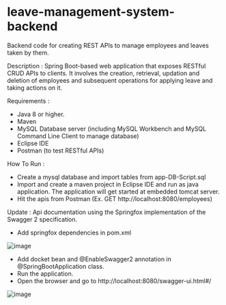 # leave-management-system-backend
Backend code for creating REST APIs to manage employees and leaves taken by them.

Description :
Spring Boot-based web application that exposes RESTful CRUD APIs to clients. It involves the creation, retrieval, updation and deletion of employees and subsequent operations for applying leave and taking actions on it.

Requirements : 
* Java 8 or higher.
* Maven
* MySQL Database server (including MySQL Workbench and MySQL Command Line Client to manage database)
* Eclipse IDE
* Postman (to test RESTful APIs)

How To Run :
* Create a mysql database and import tables from app-DB-Script.sql
* Import and create a maven project in Eclipse IDE and run as java application. The application will get started at embedded tomcat server.
* Hit the apis from Postman (Ex. GET http://localhost:8080/employees)

Update :
Api documentation using the Springfox implementation of the Swagger 2 specification.
* Add springfox dependencies in pom.xml

![image](https://user-images.githubusercontent.com/40176983/120137620-5ce9ba80-c1f2-11eb-9dd2-c4d0ed5f6567.png)

* Add docket bean and @EnableSwagger2 annotation in @SpringBootApplication class.
* Run the application.
* Open the browser and go to http://localhost:8080/swagger-ui.html#/

![image](https://user-images.githubusercontent.com/40176983/120137863-e0a3a700-c1f2-11eb-9458-fb694e5255f4.png)

 
